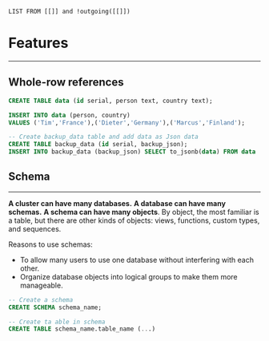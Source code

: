```dataview
LIST FROM [[]] and !outgoing([[]])
```
# Features
---
## Whole-row references
```SQL
CREATE TABLE data (id serial, person text, country text);

INSERT INTO data (person, country)   
VALUES ('Tim','France'),('Dieter','Germany'),('Marcus','Finland');

-- Create backup_data table and add data as Json data
CREATE TABLE backup_data (id serial, backup_json);
INSERT INTO backup_data (backup_json) SELECT to_jsonb(data) FROM data
```

## Schema
---
**A cluster can have many databases.** **A database can have many schemas.** **A schema can have many objects**. By object, the most familiar is a table, but there are other kinds of objects: views, functions, custom types, and sequences.

Reasons to use schemas:
- To allow many users to use one database without interfering with each other.
- Organize database objects into logical groups to make them more manageable.
```SQL
-- Create a schema 
CREATE SCHEMA schema_name;

-- Create ta able in schema
CREATE TABLE schema_name.table_name (...)
```
